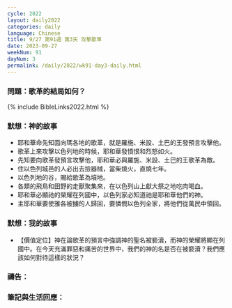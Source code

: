 ```yaml
---
cycle: 2022
layout: daily2022
categories: daily
language: Chinese
title: 9/27 第91週 第3天 攻擊歌革
date: 2023-09-27
weekNum: 91
dayNum: 3
permalink: /daily/2022/wk91-day3-daily.html
---
```


### 問題：歌革的結局如何？

{% include BibleLinks2022.html %}

### 默想：神的故事
+ 耶和華命先知面向瑪各地的歌革，就是羅施、米設、土巴的王發預言攻擊他。
+ 歌革上來攻擊以色列地的時候，耶和華發憤恨和烈怒如火。
+ 先知要向歌革發預言攻擊他，耶和華必與羅施、米設、土巴的王歌革為敵。
+ 住以色列城邑的人必出去撿器械，當柴燒火，直燒七年。
+ 以色列地的谷，賜給歌革為墳地。
+ 各類的飛鳥和田野的走獸聚集來，在以色列山上獻大祭之地吃肉喝血。
+ 耶和華必顯祂的榮耀在列國中，以色列家必知道祂是耶和華他們的神。
+ 主耶和華要使雅各被擄的人歸回，要憐憫以色列全家，將他們從萬民中領回。

### 默想：我的故事
+ 【價值定位】神在論歌革的預言中強調神的聖名被褻瀆，而神的榮耀將顯在列國中。在今天充滿罪惡和痛苦的世界中，我們的神的名是否在被褻瀆？我們應該如何對待這樣的狀況？

### 禱告：

### 筆記與生活回應：
